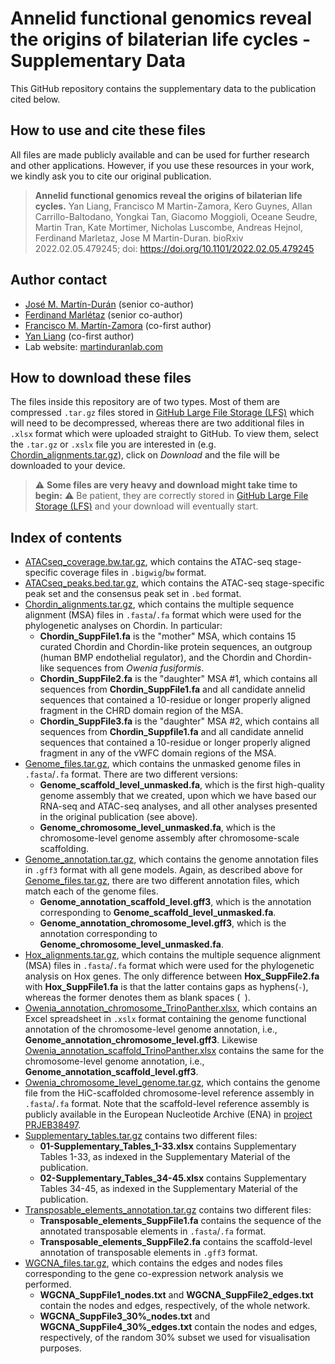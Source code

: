 # Annelid functional genomics reveal the origins of bilaterian life cycles - Supplementary Data
This GitHub repository contains the supplementary data to the publication cited below.

## How to use and cite these files
All files are made publicly available and can be used for further research and other applications. However, if you use these resources in your work, we kindly ask you to cite our original publication.
> **Annelid functional genomics reveal the origins of bilaterian life cycles.**
> Yan Liang, Francisco M Martin-Zamora, Kero Guynes, Allan Carrillo-Baltodano, Yongkai Tan, Giacomo Moggioli, Oceane Seudre, Martin Tran, Kate Mortimer, Nicholas Luscombe, Andreas Hejnol, Ferdinand Marletaz, Jose M Martin-Duran.
> bioRxiv 2022.02.05.479245; doi: https://doi.org/10.1101/2022.02.05.479245

## Author contact
- [José M. Martín-Durán](mailto:chema.martin@qmul.ac.uk) (senior co-author)
- [Ferdinand Marlétaz](mailto:f.marletaz@ucl.ac.uk) (senior co-author)
- [Francisco M. Martín-Zamora](mailto:f.m.martinzamora@qmul.ac.uk) (co-first author)
- [Yan Liang](mailto:y.liang@qmul.ac.uk) (co-first author)
- Lab website: [martinduranlab.com](https://www.martinduranlab.com)

## How to download these files
The files inside this repository are of two types. Most of them are compressed `.tar.gz` files stored in [GitHub Large File Storage (LFS)](https://git-lfs.github.com/) which will need to be decompressed, whereas there are two additional files in `.xlsx` format which were uploaded straight to GitHub. To view them, select the `.tar.gz` or `.xslx` file you are interested in (e.g. [Chordin_alignments.tar.gz](Chordin_alignments.tar.gz)), click on *Download* and the file will be downloaded to your device.

> :warning: **Some files are very heavy and download might take time to begin:** :warning: Be patient, they are correctly stored in [GitHub Large File Storage (LFS)](https://git-lfs.github.com/) and your download will eventually start.

## Index of contents
- [ATACseq_coverage.bw.tar.gz](ATACseq_coverage.bw.tar.gz), which contains the ATAC-seq stage-specific coverage files in `.bigwig`/`bw` format.
- [ATACseq_peaks.bed.tar.gz](ATACseq_peaks.bed.tar.gz), which contains the ATAC-seq stage-specific peak set and the consensus peak set in `.bed` format.
- [Chordin_alignments.tar.gz](Chordin_alignments.tar.gz), which contains the multiple sequence alignment (MSA) files in `.fasta`/`.fa` format which were used for the phylogenetic analyses on Chordin. In particular:
  - **Chordin_SuppFile1.fa** is the "mother" MSA, which contains 15 curated Chordin and Chordin-like protein sequences, an outgroup (human BMP endothelial regulator), and the Chordin and Chordin-like sequences from *Owenia fusiformis*.
  - **Chordin_SuppFile2.fa** is the "daughter" MSA #1, which contains all sequences from **Chordin_SuppFile1.fa** and all candidate annelid sequences that contained a 10-residue or longer properly aligned fragment in the CHRD domain region of the MSA.
  - **Chordin_SuppFile3.fa** is the "daughter" MSA #2, which contains all sequences from **Chordin_Suppfile1.fa** and all candidate annelid sequences that contained a 10-residue or longer properly aligned fragment in any of the vWFC domain regions of the MSA.
- [Genome_files.tar.gz](Genome_files.tar.gz), which contains the unmasked genome files in `.fasta`/`.fa` format. There are two different versions:
  - **Genome_scaffold_level_unmasked.fa**, which is the first high-quality genome assembly that we created, upon which we have based our RNA-seq and ATAC-seq analyses, and all other analyses presented in the original publication (see above).
  - **Genome_chromosome_level_unmasked.fa**, which is the chromosome-level genome assembly after chromosome-scale scaffolding.
- [Genome_annotation.tar.gz](Genome_annotation.tar.gz), which contains the genome annotation files in `.gff3` format with all gene models. Again, as described above for [Genome_files.tar.gz](Genome_files.tar.gz), there are two different annotation files, which match each of the genome files.
  - **Genome_annotation_scaffold_level.gff3**, which is the annotation corresponding to **Genome_scaffold_level_unmasked.fa**.
  - **Genome_annotation_chromosome_level.gff3**, which is the annotation corresponding to **Genome_chromosome_level_unmasked.fa**.
- [Hox_alignments.tar.gz](Hox_alignments.tar.gz), which contains the multiple sequence alignment (MSA) files in `.fasta`/`.fa` format which were used for the phylogenetic analysis on Hox genes. The only difference between **Hox_SuppFile2.fa** with **Hox_SuppFile1.fa** is that the latter contains gaps as hyphens(`-`), whereas the former denotes them as blank spaces (` `).
- [Owenia_annotation_chromosome_TrinoPanther.xlsx](Owenia_annotation_chromosome_TrinoPanther.xlsx), which contains an Excel spreadsheet in `.xslx` format containing the genome functional annotation of the chromosome-level genome annotation, i.e., **Genome_annotation_chromosome_level.gff3**. Likewise [Owenia_annotation_scaffold_TrinoPanther.xlsx](Owenia_annotation_scaffold_TrinoPanther.xlsx) contains the same for the chromosome-level genome annotation, i.e., **Genome_annotation_scaffold_level.gff3**.
- [Owenia_chromosome_level_genome.tar.gz](Owenia_chromosome_level_genome.tar.gz), which contains the genome file from the HiC-scaffolded chromosome-level reference assembly in `.fasta`/`.fa` format. Note that the scaffold-level reference assembly is publicly available in the European Nucleotide Archive (ENA) in [project PRJEB38497](https://www.ebi.ac.uk/ena/browser/view/PRJEB38497).
- [Supplementary_tables.tar.gz](Supplementary_tables.tar.gz) contains two different files:
  - **01-Supplementary_Tables_1-33.xlsx** contains Supplementary Tables 1-33, as indexed in the Supplementary Material of the publication.
  - **02-Supplementary_Tables_34-45.xlsx** contains Supplementary Tables 34-45, as indexed in the Supplementary Material of the publication.
- [Transposable_elements_annotation.tar.gz](Transposable_elements_annotation.tar.gz) contains two different files:
  - **Transposable_elements_SuppFile1.fa** contains the sequence of the annotated transposable elements in `.fasta`/`.fa` format.
  - **Transposable_elements_SuppFile2.fa** contains the scaffold-level annotation of transposable elements in `.gff3` format.
- [WGCNA_files.tar.gz](WGCNA_files.tar.gz), which contains the edges and nodes files corresponding to the gene co-expression network analysis we performed.
  - **WGCNA_SuppFile1_nodes.txt** and **WGCNA_SuppFile2_edges.txt** contain the nodes and edges, respectively, of the whole network.
  - **WGCNA_SuppFile3_30%\_nodes.txt** and **WGCNA_SuppFile4_30%\_edges.txt** contain the nodes and edges, respectively, of the random 30% subset we used for visualisation purposes.
